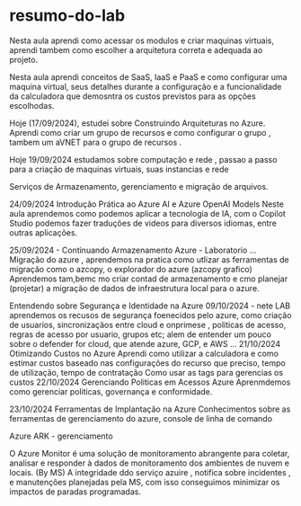 # resumo-do-lab

Nesta aula aprendi como acessar os modulos e criar maquinas virtuais, aprendi tambem como escolher a arquitetura correta e adequada ao projeto.


Nesta aula aprendi conceitos de SaaS, IaaS e PaaS e como configurar uma maquina virtual, seus detalhes durante a configuração e a funcionalidade da calculadora que demosntra os custos previstos para as opções escolhodas.

Hoje (17/09/2024), estudei sobre Construindo Arquiteturas no Azure.
Aprendi como criar um grupo de recursos e como configurar o grupo , tambem um aVNET para o grupo de recursos .


Hoje 19/09/2024 estudamos sobre computação e rede , passao a passo para a criação de maquinas virtuais, suas instancias e rede

Serviços de Armazenamento, gerenciamento e migração de arquivos.

24/09/2024  Introdução Prática ao Azure AI e Azure OpenAI Models
Neste aula aprendemos como podemos aplicar a tecnologia de IA, com o Copilot Studio podemos fazer traduções de videos para diversos idiomas, entre outras aplicações.

25/09/2024 - Continuando  Armazenamento Azure - Laboratorio ... Migração do azure , aprendemos na pratica como utlizar as ferramentas de migração como o azcopy,  o explorador do azure (azcopy grafico)
Aprendemos tam,bemc mo criar contad de armazenamento e cmo planejar (projetar) a migração de dados de infraestrutura local para o azure.

Entendendo sobre Segurança e Identidade na Azure
09/10/2024 - 
nete LAB aprendemos os recusos de segurança foenecidos pelo azure, como criação de usuarios, sincronizaçãos entre cloud e onprimese , politicas de acesso, regras de acesso por usuario, grupos etc; alem de entender um pouco sobre o defender for cloud, que atende azure, GCP, e AWS ... 
21/10/2024  Otimizando Custos no Azure
Aprendi como utilizar a calculadora e como estimar custos baseado nas configurações do recurso que preciso, tempo de utilização, tempo de contratação
Como usar as tags para gerencias os custos
22/10/2024  Gerenciando Politicas em Acessos Azure
Aprenmdemos como gerenciar politicas, governança e conformidade.

23/10/2024
Ferramentas de Implantação na Azure
Conhecimentos sobre as ferramentas de gerenciamento do azure, console de linha de comando 

Azure ARK - gerenciamento

O Azure Monitor é uma solução de monitoramento abrangente para coletar, analisar e responder à dados de monitoramento dos ambientes de nuvem e locais. (By MS)
A integridade ddo serviço azuire , notifica sobre incidentes , e manutenções planejadas pela MS, com isso conseguimos minimizar os impactos de paradas programadas.

 
